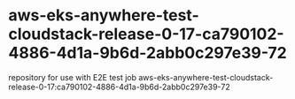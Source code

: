 # aws-eks-anywhere-test-cloudstack-release-0-17-ca790102-4886-4d1a-9b6d-2abb0c297e39-72
repository for use with E2E test job aws-eks-anywhere-test-cloudstack-release-0-17:ca790102-4886-4d1a-9b6d-2abb0c297e39-72
